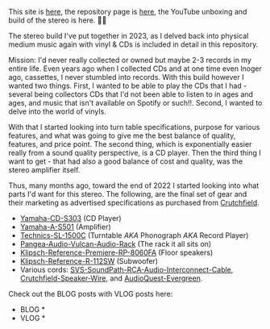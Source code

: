 This site is [here](https://adron.github.io/stereo-build/), the repository page is [here](https://github.com/Adron/stereo-build), the YouTube unboxing and build of the stereo is here. 🤘🏻

The stereo build I've put together in 2023, as I delved back into physical medium music again with vinyl & CDs is included in detail in this repository.

Mission: I'd never really collected or owned but maybe 2-3 records in my entire life. Even years ago when I collected CDs and at one time even lnoger ago, cassettes, I never stumbled into records. With this build however I wanted two things. First, I wanted to be able to play the CDs that I had - several being collectors CDs that I'd not been able to listen to in ages and ages, and music that isn't available on Spotify or such!!. Second, I wanted to delve into the world of vinyls.

With that I started looking into turn table specifications, purpose for various features, and what was going to give me the best balance of quality, features, and price point. The second thing, which is exponentially easier really from a sound quality perspective, is a CD player. Then the third thing I want to get - that had also a good balance of cost and quality, was the stereo amplifier itself.

Thus, many months ago, toward the end of 2022 I started looking into what parts I'd want for this stereo. The following, are the final set of gear and their marketing as advertised specifications as purchased from [Crutchfield](https://www.crutchfield.com/).

* [Yamaha-CD-S303](Yamaha-CD-S303.md) (CD Player)
* [Yamaha-A-S501](Yamaha-A-S501.md) (Amplifier)
* [Technics-SL-1500C](Technics-SL-1500C.md) (Turntable *AKA* Phonograph *AKA* Record Player)
* [Pangea-Audio-Vulcan-Audio-Rack](Pangea-Audio-Vulcan-Audio-Rack.md) (The rack it all sits on)
* [Klipsch-Reference-Premiere-RP-8060FA](Klipsch-Reference-Premiere-RP-8060FA.md) (Floor speakers)
* [Klipsch-Reference-R-112SW](Klipsch-Reference-R-112SW.md) (Subwoofer)
* Various cords: [SVS-SoundPath-RCA-Audio-Interconnect-Cable](SVS-SoundPath-RCA-Audio-Interconnect-Cable.md), [Crutchfield-Speaker-Wire](Crutchfield-Speaker-Wire.md), and  [AudioQuest-Evergreen](AudioQuest-Evergreen.md).

Check out the BLOG posts with VLOG posts here:
* BLOG
	* 
* VLOG
	* 